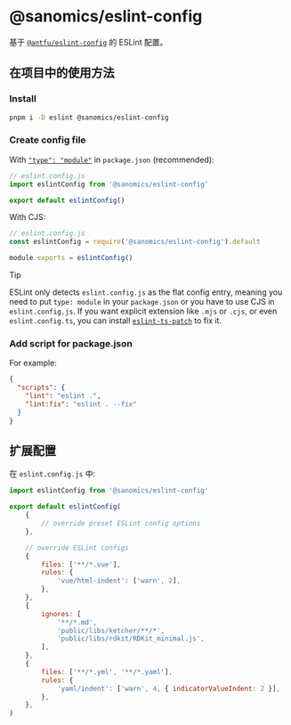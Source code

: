 # @sanomics/eslint-config

基于 [`@antfu/eslint-config`](https://github.com/antfu/eslint-config) 的 ESLint 配置。

## 在项目中的使用方法

### Install

```bash
pnpm i -D eslint @sanomics/eslint-config
```

### Create config file

With [`"type": "module"`](https://nodejs.org/api/packages.html#type) in `package.json` (recommended):

```js
// eslint.config.js
import eslintConfig from '@sanomics/eslint-config'

export default eslintConfig()
```

With CJS:

```js
// eslint.config.js
const eslintConfig = require('@sanomics/eslint-config').default

module.exports = eslintConfig()
```

> [!TIP]
> ESLint only detects `eslint.config.js` as the flat config entry, meaning you need to put `type: module` in your `package.json` or you have to use CJS in `eslint.config.js`. If you want explicit extension like `.mjs` or `.cjs`, or even `eslint.config.ts`, you can install [`eslint-ts-patch`](https://github.com/antfu/eslint-ts-patch) to fix it.

### Add script for package.json

For example:

```json
{
  "scripts": {
    "lint": "eslint .",
    "lint:fix": "eslint . --fix"
  }
}
```

## 扩展配置

在 `eslint.config.js` 中:

```js
import eslintConfig from '@sanomics/eslint-config'

export default eslintConfig(
    {
        // override preset ESLint config options
    },

    // override ESLint configs
    {
        files: ['**/*.vue'],
        rules: {
            'vue/html-indent': ['warn', 2],
        },
    },
    {
        ignores: [
            '**/*.md',
            'public/libs/ketcher/**/*',
            'public/libs/rdkit/RDKit_minimal.js',
        ],
    },
    {
        files: ['**/*.yml', '**/*.yaml'],
        rules: {
            'yaml/indent': ['warn', 4, { indicatorValueIndent: 2 }],
        },
    },
)
```
